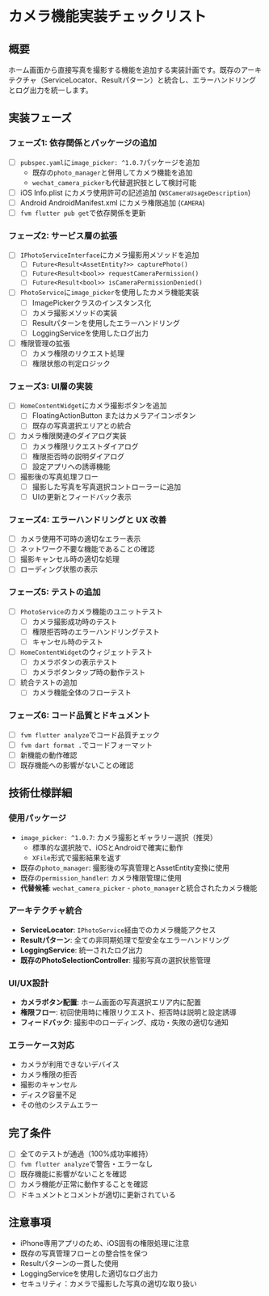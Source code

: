 # カメラ機能実装チェックリスト

## 概要
ホーム画面から直接写真を撮影する機能を追加する実装計画です。既存のアーキテクチャ（ServiceLocator、Result<T>パターン）と統合し、エラーハンドリングとログ出力を統一します。

## 実装フェーズ

### フェーズ1: 依存関係とパッケージの追加
- [ ] `pubspec.yaml`に`image_picker: ^1.0.7`パッケージを追加
  - 既存の`photo_manager`と併用してカメラ機能を追加
  - `wechat_camera_picker`も代替選択肢として検討可能
- [ ] iOS Info.plist にカメラ使用許可の記述追加 (`NSCameraUsageDescription`)
- [ ] Android AndroidManifest.xml にカメラ権限追加 (`CAMERA`)
- [ ] `fvm flutter pub get`で依存関係を更新

### フェーズ2: サービス層の拡張
- [ ] `IPhotoServiceInterface`にカメラ撮影用メソッドを追加
  - [ ] `Future<Result<AssetEntity?>> capturePhoto()`
  - [ ] `Future<Result<bool>> requestCameraPermission()`
  - [ ] `Future<Result<bool>> isCameraPermissionDenied()`
- [ ] `PhotoService`に`image_picker`を使用したカメラ機能実装
  - [ ] ImagePickerクラスのインスタンス化
  - [ ] カメラ撮影メソッドの実装
  - [ ] Result<T>パターンを使用したエラーハンドリング
  - [ ] LoggingServiceを使用したログ出力
- [ ] 権限管理の拡張
  - [ ] カメラ権限のリクエスト処理
  - [ ] 権限状態の判定ロジック

### フェーズ3: UI層の実装
- [ ] `HomeContentWidget`にカメラ撮影ボタンを追加
  - [ ] FloatingActionButton またはカメラアイコンボタン
  - [ ] 既存の写真選択エリアとの統合
- [ ] カメラ権限関連のダイアログ実装
  - [ ] カメラ権限リクエストダイアログ
  - [ ] 権限拒否時の説明ダイアログ
  - [ ] 設定アプリへの誘導機能
- [ ] 撮影後の写真処理フロー
  - [ ] 撮影した写真を写真選択コントローラーに追加
  - [ ] UIの更新とフィードバック表示

### フェーズ4: エラーハンドリングと UX 改善
- [ ] カメラ使用不可時の適切なエラー表示
- [ ] ネットワーク不要な機能であることの確認
- [ ] 撮影キャンセル時の適切な処理
- [ ] ローディング状態の表示

### フェーズ5: テストの追加
- [ ] `PhotoService`のカメラ機能のユニットテスト
  - [ ] カメラ撮影成功時のテスト
  - [ ] 権限拒否時のエラーハンドリングテスト
  - [ ] キャンセル時のテスト
- [ ] `HomeContentWidget`のウィジェットテスト
  - [ ] カメラボタンの表示テスト
  - [ ] カメラボタンタップ時の動作テスト
- [ ] 統合テストの追加
  - [ ] カメラ機能全体のフローテスト

### フェーズ6: コード品質とドキュメント
- [ ] `fvm flutter analyze`でコード品質チェック
- [ ] `fvm dart format .`でコードフォーマット
- [ ] 新機能の動作確認
- [ ] 既存機能への影響がないことの確認

## 技術仕様詳細

### 使用パッケージ
- `image_picker: ^1.0.7`: カメラ撮影とギャラリー選択（推奨）
  - 標準的な選択肢で、iOSとAndroidで確実に動作
  - `XFile`形式で撮影結果を返す
- 既存の`photo_manager`: 撮影後の写真管理とAssetEntity変換に使用
- 既存の`permission_handler`: カメラ権限管理に使用
- **代替候補**: `wechat_camera_picker` - `photo_manager`と統合されたカメラ機能

### アーキテクチャ統合
- **ServiceLocator**: `IPhotoService`経由でのカメラ機能アクセス
- **Result<T>パターン**: 全ての非同期処理で型安全なエラーハンドリング
- **LoggingService**: 統一されたログ出力
- **既存のPhotoSelectionController**: 撮影写真の選択状態管理

### UI/UX設計
- **カメラボタン配置**: ホーム画面の写真選択エリア内に配置
- **権限フロー**: 初回使用時に権限リクエスト、拒否時は説明と設定誘導
- **フィードバック**: 撮影中のローディング、成功・失敗の適切な通知

### エラーケース対応
- カメラが利用できないデバイス
- カメラ権限の拒否
- 撮影のキャンセル
- ディスク容量不足
- その他のシステムエラー

## 完了条件
- [ ] 全てのテストが通過（100%成功率維持）
- [ ] `fvm flutter analyze`で警告・エラーなし
- [ ] 既存機能に影響がないことを確認
- [ ] カメラ機能が正常に動作することを確認
- [ ] ドキュメントとコメントが適切に更新されている

## 注意事項
- iPhone専用アプリのため、iOS固有の権限処理に注意
- 既存の写真管理フローとの整合性を保つ
- Result<T>パターンの一貫した使用
- LoggingServiceを使用した適切なログ出力
- セキュリティ：カメラで撮影した写真の適切な取り扱い